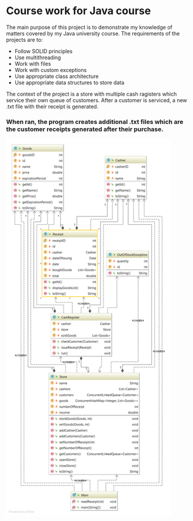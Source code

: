 # Course work for Java course
The main purpose of this project is to demonstrate my knowledge of matters covered by my Java university course.
The requirements of the projects are to:
* Follow SOLID principles
* Use multithreading 
* Work with files
* Work with custom exceptions
* Use appropriate class architecture
* Use appropriate data structures to store data

The context of the project is a store with multiple cash ragisters which service their own queue of customers. After a customer is serviced, a new .txt file with their receipt is generated.

### When ran, the program creates additional .txt files which are the customer receipts generated after their purchase.

![UML Diagram](./src/StoreUML.png)
